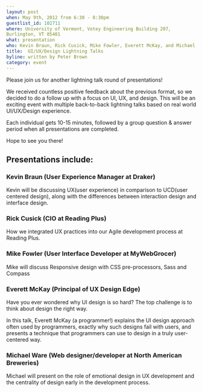```yaml
---
layout: post
when: May 9th, 2012 from 6:30 - 8:30pm
guestlist_id: 102711
where: University of Vermont, Votey Engineering Building 207,
Burlington, VT 05401
what: presentation
who: Kevin Braun, Rick Cusick, Mike Fowler, Everett McKay, and Michael Ware
title:  UI/UX/Design Lightning Talks
byline: written by Peter Brown
category: event
---
```


Please join us for another lightning talk round of presentations!

We received countless positive feedback about the previous format, so we decided to do a follow up with a focus on UI, UX, and design. This will be an exciting event with multiple back-to-back lightning talks based on real world UI/UX/Design experience.

Each individual gets 10-15 minutes, followed by a group question & answer period when all presentations are completed.

Hope to see you there!

## Presentations include:

### Kevin Braun (User Experience Manager at Draker)

Kevin will be discussing UX(user experience) in comparison to UCD(user centered design), along with the differences between interaction design and interface design.

### Rick Cusick (CIO at Reading Plus)

How we integrated UX practices into our Agile development process at Reading Plus.

### Mike Fowler (User Interface Developer at MyWebGrocer)

Mike will discuss Responsive design with CSS pre-processors, Sass and Compass

### Everett McKay (Principal of UX Design Edge)

Have you ever wondered why UI design is so hard? The top challenge is to think about design the right way.

In this talk, Everett McKay (a programmer!) explains the UI design approach often used by programmers, exactly why such designs fail with users, and presents a technique that programmers can use to design in a truly user-centered way.

### Michael Ware (Web designer/developer at North American Breweries)

Michael will present on the role of emotional design in UX development and the centrality of design early in the development process.
